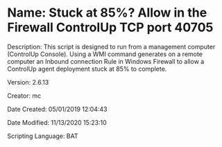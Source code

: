 ﻿# Name: Stuck at 85%? Allow in the Firewall ControlUp TCP port 40705

Description: This script is designed to run from a management computer (ControlUp Console).
Using a WMI command generates on a remote computer an Inbound connection Rule in
Windows Firewall to allow a ControlUp agent deployment stuck at 85% to complete.

Version: 2.6.13

Creator: mc

Date Created: 05/01/2019 12:04:43

Date Modified: 11/13/2020 15:23:10

Scripting Language: BAT

